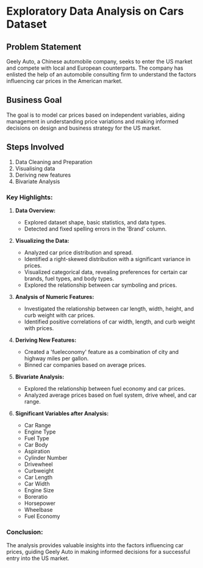 # Exploratory Data Analysis on Cars Dataset 

## Problem Statement
Geely Auto, a Chinese automobile company, seeks to enter the US market and compete with local and European counterparts. The company has enlisted the help of an automobile consulting firm to understand the factors influencing car prices in the American market.

## Business Goal
The goal is to model car prices based on independent variables, aiding management in understanding price variations and making informed decisions on design and business strategy for the US market.

## Steps Involved

1. Data Cleaning and Preparation
2. Visualising data
3. Deriving new features
4. Bivariate Analysis

   
### Key Highlights:

1. **Data Overview:**
   - Explored dataset shape, basic statistics, and data types.
   - Detected and fixed spelling errors in the 'Brand' column.

2. **Visualizing the Data:**
   - Analyzed car price distribution and spread.
   - Identified a right-skewed distribution with a significant variance in prices.
   - Visualized categorical data, revealing preferences for certain car brands, fuel types, and body types.
   - Explored the relationship between car symboling and prices.

3. **Analysis of Numeric Features:**
   - Investigated the relationship between car length, width, height, and curb weight with car prices.
   - Identified positive correlations of car width, length, and curb weight with prices.

4. **Deriving New Features:**
   - Created a 'fueleconomy' feature as a combination of city and highway miles per gallon.
   - Binned car companies based on average prices.

5. **Bivariate Analysis:**
   - Explored the relationship between fuel economy and car prices.
   - Analyzed average prices based on fuel system, drive wheel, and car range.

6. **Significant Variables after Analysis:**
   - Car Range
   - Engine Type
   - Fuel Type
   - Car Body
   - Aspiration
   - Cylinder Number
   - Drivewheel
   - Curbweight
   - Car Length
   - Car Width
   - Engine Size
   - Boreratio
   - Horsepower
   - Wheelbase
   - Fuel Economy

### Conclusion:
The analysis provides valuable insights into the factors influencing car prices, guiding Geely Auto in making informed decisions for a successful entry into the US market.
